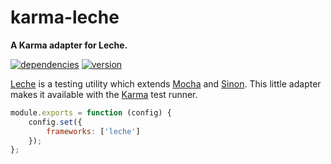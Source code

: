 # karma-leche

**A Karma adapter for Leche.**

[![dependencies](https://img.shields.io/david/chrisguttandin/karma-leche.svg?style=flat-square)](https://www.npmjs.com/package/karma-leche)
[![version](https://img.shields.io/npm/v/karma-leche.svg?style=flat-square)](https://www.npmjs.com/package/karma-leche)

[Leche](https://github.com/box/leche) is a testing utility which extends
[Mocha](http://mochajs.org/) and [Sinon](http://sinonjs.org/). This little adapter makes it
available with the [Karma](http://karma-runner.github.io/) test runner.

```js
module.exports = function (config) {
    config.set({
        frameworks: ['leche']
    });
};
```
